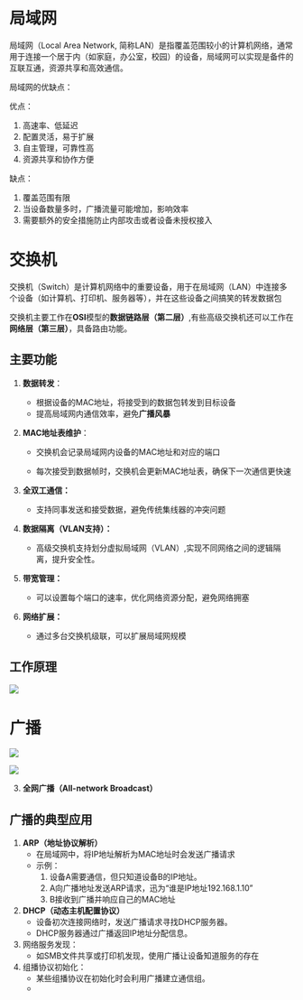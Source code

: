 # 局域网

局域网（Local Area Network, 简称LAN）是指覆盖范围较小的计算机网络，通常用于连接一个居于内（如家庭，办公室，校园）的设备，局域网可以实现是备件的互联互通，资源共享和高效通信。

局域网的优缺点：

优点：

1. 高速率、低延迟
2. 配置灵活，易于扩展
3. 自主管理，可靠性高
4. 资源共享和协作方便

缺点：

1. 覆盖范围有限
2. 当设备数量多时，广播流量可能增加，影响效率
3. 需要额外的安全措施防止内部攻击或者设备未授权接入

# 交换机

交换机（Switch）是计算机网络中的重要设备，用于在局域网（LAN）中连接多个设备（如计算机、打印机、服务器等），并在这些设备之间搞笑的转发数据包

交换机主要工作在**OSI**模型的**数据链路层（第二层）**,有些高级交换机还可以工作在**网络层（第三层）**，具备路由功能。

## 主要功能

1. **数据转发**：

   * 根据设备的MAC地址，将接受到的数据包转发到目标设备
   * 提高局域网内通信效率，避免**广播风暴**

2. **MAC地址表维护**：

   * 交换机会记录局域网内设备的MAC地址和对应的端口

   * 每次接受到数据帧时，交换机会更新MAC地址表，确保下一次通信更快速

3. **全双工通信：**

   * 支持同事发送和接受数据，避免传统集线器的冲突问题

4. **数据隔离（VLAN支持）：**

   * 高级交换机支持划分虚拟局域网（VLAN）,实现不同网络之间的逻辑隔离，提升安全性。

5. **带宽管理：**

   * 可以设置每个端口的速率，优化网络资源分配，避免网络拥塞

6. **网络扩展：**

   * 通过多台交换机级联，可以扩展局域网规模

## 工作原理

![](E:\working\github\nps-learn\手写网络协议栈\image\局域网工作原理.jpg)

# 广播

![](E:\working\github\nps-learn\手写网络协议栈\image\广播1.jpg)

![](E:\working\github\nps-learn\手写网络协议栈\image\广播2.jpg)

3. **全网广播（All-network Broadcast）**

## 广播的典型应用

1. **ARP（地址协议解析）**
   * 在局域网中，将IP地址解析为MAC地址时会发送广播请求
   * 示例：
     1. 设备A需要通信，但只知道设备B的IP地址。
     2. A向广播地址发送ARP请求，迅为“谁是IP地址192.168.1.10”
     3. B接收到广播并响应自己的MAC地址
2. **DHCP（动态主机配置协议）**
   * 设备初次连接网络时，发送广播请求寻找DHCP服务器。
   * DHCP服务器通过广播返回IP地址分配信息。
3. 网络服务发现：
   * 如SMB文件共享或打印机发现，使用广播让设备知道服务的存在
4. 组播协议初始化：
   * 某些组播协议在初始化时会利用广播建立通信组。
   * 